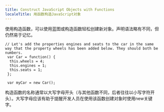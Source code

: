```yaml
---
title: Construct JavaScript Objects with Functions
localeTitle: 用函数构造JavaScript对象
---
```

使用构造函数，可以使用蓝图或构造函数轻松创建新对象。声明语法略有不同，但仍然易于记忆。
```
// Let's add the properties engines and seats to the car in the same way that the property wheels has been added below. They should both be numbers. 
 var Car = function() { 
  this.wheels = 4; 
  this.engines = 1; 
  this.seats = 1; 
 }; 
 
 var myCar = new Car(); 
```

构造函数的名称通常以大写字母开头（与其他函数不同，后者往往以小写字符开头）。大写字母应该有助于提醒开发人员在使用该函数创建对象时使用new关键字。